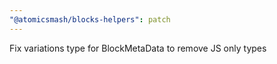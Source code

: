 ```yaml
---
"@atomicsmash/blocks-helpers": patch
---
```


Fix variations type for BlockMetaData to remove JS only types
